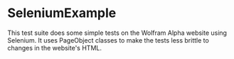 # SeleniumExample

This test suite does some simple tests on the Wolfram Alpha website using Selenium. It uses PageObject classes to make the tests less brittle to changes in the website's HTML.
